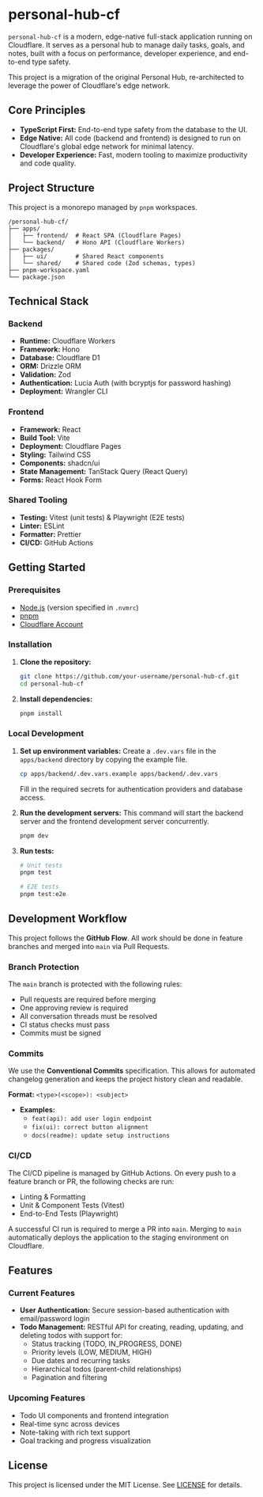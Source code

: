 # personal-hub-cf

`personal-hub-cf` is a modern, edge-native full-stack application running on Cloudflare. It serves as a personal hub to manage daily tasks, goals, and notes, built with a focus on performance, developer experience, and end-to-end type safety.

This project is a migration of the original Personal Hub, re-architected to leverage the power of Cloudflare's edge network.

## Core Principles

- **TypeScript First:** End-to-end type safety from the database to the UI.
- **Edge Native:** All code (backend and frontend) is designed to run on Cloudflare's global edge network for minimal latency.
- **Developer Experience:** Fast, modern tooling to maximize productivity and code quality.

## Project Structure

This project is a monorepo managed by `pnpm` workspaces.

```text
/personal-hub-cf/
├── apps/
│   ├── frontend/  # React SPA (Cloudflare Pages)
│   └── backend/   # Hono API (Cloudflare Workers)
├── packages/
│   ├── ui/        # Shared React components
│   └── shared/    # Shared code (Zod schemas, types)
├── pnpm-workspace.yaml
└── package.json
```

## Technical Stack

### Backend

- **Runtime:** Cloudflare Workers
- **Framework:** Hono
- **Database:** Cloudflare D1
- **ORM:** Drizzle ORM
- **Validation:** Zod
- **Authentication:** Lucia Auth (with bcryptjs for password hashing)
- **Deployment:** Wrangler CLI

### Frontend

- **Framework:** React
- **Build Tool:** Vite
- **Deployment:** Cloudflare Pages
- **Styling:** Tailwind CSS
- **Components:** shadcn/ui
- **State Management:** TanStack Query (React Query)
- **Forms:** React Hook Form

### Shared Tooling

- **Testing:** Vitest (unit tests) & Playwright (E2E tests)
- **Linter:** ESLint
- **Formatter:** Prettier
- **CI/CD:** GitHub Actions

## Getting Started

### Prerequisites

- [Node.js](https://nodejs.org/en/) (version specified in `.nvmrc`)
- [pnpm](https://pnpm.io/installation)
- [Cloudflare Account](https://dash.cloudflare.com/sign-up)

### Installation

1.  **Clone the repository:**
    ```bash
    git clone https://github.com/your-username/personal-hub-cf.git
    cd personal-hub-cf
    ```

2.  **Install dependencies:**
    ```bash
    pnpm install
    ```

### Local Development

1.  **Set up environment variables:**
    Create a `.dev.vars` file in the `apps/backend` directory by copying the example file.
    ```bash
    cp apps/backend/.dev.vars.example apps/backend/.dev.vars
    ```
    Fill in the required secrets for authentication providers and database access.

2.  **Run the development servers:**
    This command will start the backend server and the frontend development server concurrently.
    ```bash
    pnpm dev
    ```
    
3.  **Run tests:**
    ```bash
    # Unit tests
    pnpm test
    
    # E2E tests
    pnpm test:e2e
    ```

## Development Workflow

This project follows the **GitHub Flow**. All work should be done in feature branches and merged into `main` via Pull Requests.

### Branch Protection

The `main` branch is protected with the following rules:
- Pull requests are required before merging
- One approving review is required
- All conversation threads must be resolved
- CI status checks must pass
- Commits must be signed

### Commits

We use the **Conventional Commits** specification. This allows for automated changelog generation and keeps the project history clean and readable.

**Format:** `<type>(<scope>): <subject>`

- **Examples:**
  - `feat(api): add user login endpoint`
  - `fix(ui): correct button alignment`
  - `docs(readme): update setup instructions`

### CI/CD

The CI/CD pipeline is managed by GitHub Actions. On every push to a feature branch or PR, the following checks are run:
- Linting & Formatting
- Unit & Component Tests (Vitest)
- End-to-End Tests (Playwright)

A successful CI run is required to merge a PR into `main`. Merging to `main` automatically deploys the application to the staging environment on Cloudflare.

## Features

### Current Features

- **User Authentication:** Secure session-based authentication with email/password login
- **Todo Management:** RESTful API for creating, reading, updating, and deleting todos with support for:
  - Status tracking (TODO, IN_PROGRESS, DONE)
  - Priority levels (LOW, MEDIUM, HIGH)
  - Due dates and recurring tasks
  - Hierarchical todos (parent-child relationships)
  - Pagination and filtering

### Upcoming Features

- Todo UI components and frontend integration
- Real-time sync across devices
- Note-taking with rich text support
- Goal tracking and progress visualization

## License

This project is licensed under the MIT License. See [LICENSE](./LICENSE) for details.